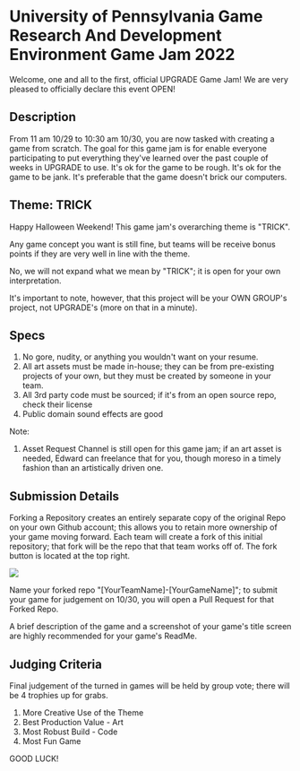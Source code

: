 # University of Pennsylvania Game Research And Development Environment Game Jam 2022

Welcome, one and all to the first, official UPGRADE Game Jam! We are very pleased to officially declare this event OPEN!

## Description

From 11 am 10/29 to 10:30 am 10/30, you are now tasked with creating a game from scratch. The goal for this game jam is for enable everyone participating to put everything they've learned over the past couple of weeks in UPGRADE to use. 
It's ok for the game to be rough.
It's ok for the game to be jank.
It's preferable that the game doesn't brick our computers.

## Theme: TRICK
Happy Halloween Weekend! This game jam's overarching theme is "TRICK". 

Any game concept you want is still fine, but teams will be receive bonus points if they are very well in line with the theme.

No, we will not expand what we mean by "TRICK"; it is open for your own interpretation.


It's important to note, however, that this project will be your OWN GROUP's project, not UPGRADE's (more on that in a minute).

## Specs
1. No gore, nudity, or anything you wouldn't want on your resume.
2. All art assets must be made in-house; they can be from pre-existing projects of your own, but they must be created by someone in your team.
3. All 3rd party code must be sourced; if it's from an open source repo, check their license
4. Public domain sound effects are good

Note:
1. Asset Request Channel is still open for this game jam; if an art asset is needed, Edward can freelance that for you, though moreso in a timely fashion than an artistically driven one.

## Submission Details
Forking a Repository creates an entirely separate copy of the original Repo on your own Github account; this allows you to retain more ownership of your game moving forward. Each team will create a fork of this initial repository; that fork will be the repo that that team works off of. The fork button is located at the top right.

![](forkExample.png)

Name your forked repo "[YourTeamName]-[YourGameName]"; to submit your game for judgement on 10/30, you will open a Pull Request for that Forked Repo.

A brief description of the game and a screenshot of your game's title screen are highly recommended for your game's ReadMe.

## Judging Criteria
Final judgement of the turned in games will be held by group vote; there will be 4 trophies up for grabs.
1. More Creative Use of the Theme
2. Best Production Value - Art
3. Most Robust Build - Code
4. Most Fun Game

GOOD LUCK!



